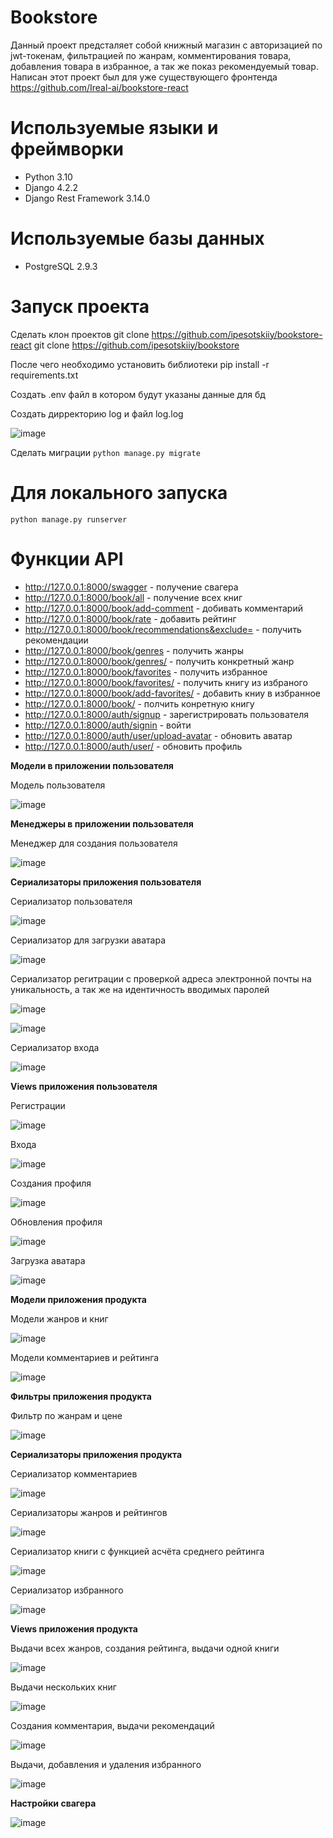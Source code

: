 # Bookstore
Данный проект предсталяет собой книжный магазин с авторизацией по jwt-токенам, фильтрацией по жанрам, комментирования товара, добавления товара в избранное, а так же показ рекомендуемый товар.
Написан этот проект был для уже существующего фронтенда https://github.com/Ireal-ai/bookstore-react

 # Используемые языки и фреймворки 
 - Python 3.10
 - Django 4.2.2
 - Django Rest Framework 3.14.0

# Используемые базы данных
- PostgreSQL 2.9.3

# Запуск проекта
Сделать клон проектов
git clone https://github.com/ipesotskiiy/bookstore-react
git clone https://github.com/ipesotskiiy/bookstore

После чего необходимо установить библиотеки pip install -r requirements.txt

Создать .env файл в котором будут указаны данные для бд

Создать дирректорию log и файл log.log

![image](https://github.com/ipesotskiiy/bookstore/assets/82309024/3cb41eaa-33be-4980-a9bb-e294cb2cfc2d)

Сделать миграции ```python manage.py migrate```

# Для локального запуска
```
python manage.py runserver
```

# Функции API
- http://127.0.0.1:8000/swagger - получение свагера
- http://127.0.0.1:8000/book/all - получение всех книг
- http://127.0.0.1:8000/book/add-comment - добивать комментарий
- http://127.0.0.1:8000/book/rate - добавить рейтинг
- http://127.0.0.1:8000/book/recommendations&exclude=<id> - получить рекомендации
- http://127.0.0.1:8000/book/genres - получить жанры
- http://127.0.0.1:8000/book/genres/<id> - получить конкретный жанр
- http://127.0.0.1:8000/book/favorites - получить избранное
- http://127.0.0.1:8000/book/favorites/<id> - получить книгу из избраного
- http://127.0.0.1:8000/book/add-favorites/<id> - добавить книу в избранное
- http://127.0.0.1:8000/book/<id> - полчить конретную книгу
- http://127.0.0.1:8000/auth/signup - зарегистрировать пользователя
- http://127.0.0.1:8000/auth/signin - войти 
- http://127.0.0.1:8000/auth/user/upload-avatar - обновить аватар
- http://127.0.0.1:8000/auth/user/<pk> - обновить профиль

**Модели в приложении пользователя**

Модель пользователя

![image](https://github.com/Ireal-ai/bookstore/assets/82309024/563f1454-2abf-44f6-9668-0cd8f4660a35)

**Менеджеры в приложении пользователя**

Менеджер для создания пользователя

![image](https://github.com/Ireal-ai/bookstore/assets/82309024/b8dd4d46-33ab-4602-9e8e-18b12d572ff8)

**Сериализаторы приложения пользователя**

Сериализатор пользователя

![image](https://github.com/Ireal-ai/bookstore/assets/82309024/86574d1c-89e8-4022-ade1-694b917a1301)

Сериализатор для загрузки аватара

![image](https://github.com/Ireal-ai/bookstore/assets/82309024/8f6a7413-635a-4204-a018-a518a468f8c9)

Сериализатор регитрации с проверкой адреса электронной почты на уникальность, а так же на идентичность вводимых паролей

![image](https://github.com/Ireal-ai/bookstore/assets/82309024/f24c978e-6d66-4eda-aa58-c315db20e4c3)

![image](https://github.com/Ireal-ai/bookstore/assets/82309024/38335f2c-b6cc-4310-8a0e-af80078a0079)

Сериализатор входа

![image](https://github.com/Ireal-ai/bookstore/assets/82309024/a1894c4a-15d2-410c-b008-1c250c54c31e)

**Views приложения пользователя**

Регистрации

![image](https://github.com/Ireal-ai/bookstore/assets/82309024/3a264bf2-da66-4879-87f6-85724d527c39)

Входа

![image](https://github.com/Ireal-ai/bookstore/assets/82309024/aebbe949-a7db-4af9-8f17-959076ee8f2e)

Создания профиля

![image](https://github.com/Ireal-ai/bookstore/assets/82309024/de9f480b-4a0b-47e2-b75c-223f2576f5bc)

Обновления профиля

![image](https://github.com/Ireal-ai/bookstore/assets/82309024/06be277f-9600-46f1-b396-ec9706aec9b0)

Загрузка аватара

![image](https://github.com/Ireal-ai/bookstore/assets/82309024/286b0b50-92ac-411c-a5ed-7dae38314e55)

**Модели приложения продукта**

Модели жанров и книг

![image](https://github.com/Ireal-ai/bookstore/assets/82309024/54ec672a-725a-4a24-8b16-982f02331bc6)

Модели комментариев и рейтинга

![image](https://github.com/Ireal-ai/bookstore/assets/82309024/5cebe051-481b-4495-9569-50979db7395e)

**Фильтры приложения продукта**

Фильтр по жанрам и цене

![image](https://github.com/Ireal-ai/bookstore/assets/82309024/2ada1365-7cce-4bd2-aeed-c10518010d44)

**Сериализаторы приложения продукта**

Сериализатор комментариев

![image](https://github.com/Ireal-ai/bookstore/assets/82309024/3e9bf353-48ae-4514-8859-71df78eab642)

Сериализаторы жанров и рейтингов

![image](https://github.com/Ireal-ai/bookstore/assets/82309024/b749e83f-49c8-4e31-bfa7-97c47ac2d676)

Сериализатор книги с функцией асчёта среднего рейтинга

![image](https://github.com/Ireal-ai/bookstore/assets/82309024/d4bcbcb9-e146-4a72-81fb-702632dce273)

Сериализатор избранного

![image](https://github.com/Ireal-ai/bookstore/assets/82309024/46817580-c6f9-45e8-9e67-f4ac13b50ef6)

**Views приложения продукта**

Выдачи всех жанров, создания рейтинга, выдачи одной книги

![image](https://github.com/Ireal-ai/bookstore/assets/82309024/6ebdcee4-9419-408c-a7e8-ab92e4f6b9ec)

Выдачи нескольких книг

![image](https://github.com/Ireal-ai/bookstore/assets/82309024/5e673c56-bd08-4e98-9ff9-ef15a6289b5c)

Создания комментария, выдачи рекомендаций

![image](https://github.com/Ireal-ai/bookstore/assets/82309024/07a8dccb-7912-417c-8aa9-211ed145f356)

Выдачи, добавления и удаления избранного

![image](https://github.com/Ireal-ai/bookstore/assets/82309024/3c85bb47-ce21-4dab-ae6c-76923e4373f9)

**Настройки свагера**

![image](https://github.com/Ireal-ai/bookstore/assets/82309024/be1e01bc-f9e2-47ad-86c8-e9031c460c87)

